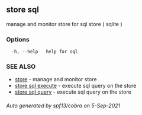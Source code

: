 ## store sql

manage and monitor store for sql store ( sqlite )

### Options

```
  -h, --help   help for sql
```

### SEE ALSO

* [store](store.md)	 - manage and monitor store
* [store sql execute](store_sql_execute.md)	 - execute sql query on the store
* [store sql query](store_sql_query.md)	 - execute sql query on the store

###### Auto generated by spf13/cobra on 5-Sep-2021
